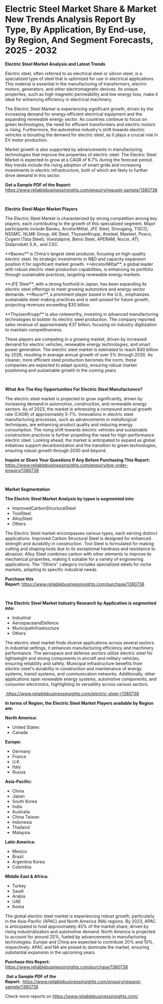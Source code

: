 <p><h1>Electric Steel Market Share & Market New Trends Analysis Report By Type, By Application, By End-use, By Region, And Segment Forecasts, 2025 - 2032</h1></p><p><strong>Electric Steel Market Analysis and Latest Trends</strong></p>
<p><p>Electric steel, often referred to as electrical steel or silicon steel, is a specialized type of steel that is optimized for use in electrical applications. This material is essential in the manufacturing of transformers, electric motors, generators, and other electromagnetic devices. Its unique properties, such as high magnetic permeability and low energy loss, make it ideal for enhancing efficiency in electrical machinery.</p><p>The Electric Steel Market is experiencing significant growth, driven by the increasing demand for energy-efficient electrical equipment and the expanding renewable energy sector. As countries continue to focus on green technologies, the need for efficient transformers and electric motors is rising. Furthermore, the automotive industry's shift towards electric vehicles is boosting the demand for electric steel, as it plays a crucial role in EV motor production.</p><p>Market growth is also supported by advancements in manufacturing technologies that improve the properties of electric steel. The Electric Steel Market is expected to grow at a CAGR of 6.7% during the forecast period. Key trends include the rising adoption of smart grids and increasing investments in electric infrastructure, both of which are likely to further drive demand in this sector.</p></p>
<p><strong>Get a Sample PDF of the Report:&nbsp;</strong> <a href="https://www.reliablebusinessinsights.com/enquiry/request-sample/1380738?utm_campaign=3000&utm_medium=2&utm_source=Github&utm_content=ia&utm_term=31032025&utm_id=electric-steel">https://www.reliablebusinessinsights.com/enquiry/request-sample/1380738</a></p>
<p>&nbsp;</p>
<p><strong>Electric Steel Major Market Players</strong></p>
<p><p>The Electric Steel Market is characterized by strong competition among key players, each contributing to the growth of this specialized segment. Major participants include Baowu, ArcelorMittal, JFE Steel, Shougang, TISCO, NSSMC, NLMK Group, AK Steel, ThyssenKrupp, Ansteel, Masteel, Posco, Cogent (Tata Steel), Voestalpine, Benxi Steel, APERAM, Nucor, ATI, Stalprodukt S.A., and CSC.</p><p>**Baowu** is China's largest steel producer, focusing on high-quality electric steel. Its strategic investments in R&D and capacity expansion position it for significant market growth. **ArcelorMittal**, a global leader with robust electric steel production capabilities, is enhancing its portfolio through sustainable practices, targeting renewable energy markets.</p><p>**JFE Steel**, with a strong foothold in Japan, has been expanding its electric steel offerings to meet growing automotive and energy sector demands. **Nucor**, a prominent player based in the U.S., emphasizes sustainable steel-making practices and is well-poised for future growth, projecting revenues exceeding $30 billion.</p><p>**ThyssenKrupp** is also noteworthy, investing in advanced manufacturing technologies to bolster its electric steel production. The company reported sales revenue of approximately €37 billion, focusing on industry digitization to maintain competitiveness.</p><p>These players are competing in a growing market, driven by increased demand for electric vehicles, renewable energy technologies, and smart power generation. The electric steel market is estimated to reach $40 billion by 2026, resulting in average annual growth of over 5% through 2030. As cleaner, more efficient steel production becomes the norm, these companies are expected to adapt quickly, ensuring robust market positioning and sustainable growth in the coming years.</p></p>
<p>&nbsp;</p>
<p><strong>What Are The Key Opportunities For Electric Steel Manufacturers?</strong></p>
<p><p>The electric steel market is projected to grow significantly, driven by increasing demand in automotive, construction, and renewable energy sectors. As of 2023, the market is witnessing a compound annual growth rate (CAGR) of approximately 5-7%. Innovations in electric steel manufacturing processes, such as advancements in metallurgical techniques, are enhancing product quality and reducing energy consumption. The rising shift towards electric vehicles and sustainable construction practices is further propelling the need for high-performance electric steel. Looking ahead, the market is anticipated to expand as global initiatives support decarbonization and the transition to green technologies, ensuring robust growth through 2030 and beyond.</p></p>
<p><strong>Inquire or Share Your Questions If Any Before Purchasing This Report:</strong> <a href="https://www.reliablebusinessinsights.com/enquiry/pre-order-enquiry/1380738?utm_campaign=3000&utm_medium=2&utm_source=Github&utm_content=ia&utm_term=31032025&utm_id=electric-steel">https://www.reliablebusinessinsights.com/enquiry/pre-order-enquiry/1380738</a></p>
<p>&nbsp;</p>
<p><strong>Market Segmentation</strong></p>
<p><strong>The Electric Steel Market Analysis by types is segmented into:</strong></p>
<p><ul><li>ImprovedCarbonStructuralSteel</li><li>ToolSteel</li><li>AlloySteel</li><li>Others</li></ul></p>
<p><p>The Electric Steel market encompasses various types, each serving distinct applications. Improved Carbon Structural Steel is designed for enhanced strength and durability in construction. Tool Steel is formulated for making cutting and shaping tools due to its exceptional hardness and resistance to abrasion. Alloy Steel combines carbon with other elements to improve its mechanical properties, making it suitable for a variety of engineering applications. The "Others" category includes specialized steels for niche markets, adapting to specific industrial needs.</p></p>
<p><strong>Purchase this Report:&nbsp;</strong><a href="https://www.reliablebusinessinsights.com/purchase/1380738?utm_campaign=3000&utm_medium=2&utm_source=Github&utm_content=ia&utm_term=31032025&utm_id=electric-steel">https://www.reliablebusinessinsights.com/purchase/1380738</a></p>
<p>&nbsp;</p>
<p><strong>The Electric Steel Market Industry Research by Application is segmented into:</strong></p>
<p><ul><li>Industrial</li><li>AerospaceandDefence</li><li>MunicipalInfrastructure</li><li>Others</li></ul></p>
<p><p>The electric steel market finds diverse applications across several sectors. In industrial settings, it enhances manufacturing efficiency and machinery performance. The aerospace and defense sectors utilize electric steel for lightweight and strong components in aircraft and military vehicles, ensuring reliability and safety. Municipal infrastructure benefits from electric steel's durability in construction and maintenance of energy systems, transit systems, and communication networks. Additionally, other applications span renewable energy systems, automotive components, and consumer electronics, highlighting its versatility across various sectors.</p></p>
<p><a href="https://www.reliablebusinessinsights.com/electric-steel-r1380738?utm_campaign=3000&utm_medium=2&utm_source=Github&utm_content=ia&utm_term=31032025&utm_id=electric-steel">&nbsp;https://www.reliablebusinessinsights.com/electric-steel-r1380738</a></p>
<p><strong>In terms of Region, the Electric Steel Market Players available by Region are:</strong></p>
<p>
    <p> <strong> North America: </strong>
        <ul>
            <li>United States</li>
            <li>Canada</li>
        </ul>
        </p> 
    <p> <strong> Europe: </strong>
        <ul>
            <li>Germany</li>
            <li>France</li>
            <li>U.K.</li>
            <li>Italy</li>
            <li>Russia</li>
        </ul>
        </p> 
    <p> <strong> Asia-Pacific: </strong>
        <ul>
            <li>China</li>
            <li>Japan</li>
            <li>South Korea</li>
            <li>India</li>
            <li>Australia</li>
            <li>China Taiwan</li>
            <li>Indonesia</li>
            <li>Thailand</li>
            <li>Malaysia</li>
        </ul>
        </p> 
    <p> <strong> Latin America: </strong>
        <ul>
            <li>Mexico</li>
            <li>Brazil</li>
            <li>Argentina Korea</li>
            <li>Colombia</li>
        </ul>
        </p> 
    <p> <strong> Middle East & Africa: </strong>
        <ul>
            <li>Turkey</li>
            <li>Saudi</li>
            <li>Arabia</li>
            <li>UAE</li>
            <li>Korea</li>
        </ul>
    </p>
    </p>
<p><p>The global electric steel market is experiencing robust growth, particularly in the Asia-Pacific (APAC) and North America (NA) regions. By 2023, APAC is anticipated to hold approximately 45% of the market share, driven by rising industrialization and automotive demand. North America is projected to account for around 25%, fueled by advancements in manufacturing technologies. Europe and China are expected to contribute 20% and 10%, respectively. APAC and NA are poised to dominate the market, ensuring substantial expansion in the upcoming years.</p></p>
<p><strong>Purchase this Report: </strong><a href="https://www.reliablebusinessinsights.com/purchase/1380738?utm_campaign=3000&utm_medium=2&utm_source=Github&utm_content=ia&utm_term=31032025&utm_id=electric-steel">https://www.reliablebusinessinsights.com/purchase/1380738</a></p>
<p>&nbsp;<strong>Get a Sample PDF of the Report:&nbsp;&nbsp;</strong><a href="https://www.reliablebusinessinsights.com/enquiry/request-sample/1380738?utm_campaign=3000&utm_medium=2&utm_source=Github&utm_content=ia&utm_term=31032025&utm_id=electric-steel">https://www.reliablebusinessinsights.com/enquiry/request-sample/1380738</a></p>
<p><strong></strong></p>
<p>Check more reports on <a href="https://www.reliablebusinessinsights.com/?utm_campaign=3000&utm_medium=2&utm_source=Github&utm_content=ia&utm_term=31032025&utm_id=electric-steel">https://www.reliablebusinessinsights.com/</a></p>